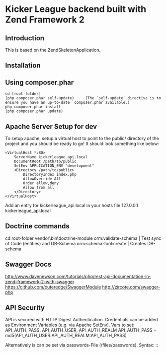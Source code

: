 Kicker League backend built with Zend Framework 2 
=======================

Introduction
------------
This is based on the ZendSkeletonApplication.

Installation
------------

Using composer.phar 
----------------------------

    cd [root-folder]
    (php composer.phar self-update)     (The `self-update` directive is to ensure you have an up-to-date `composer.phar`available.)
    php composer.phar install
    (php composer.phar update)

Apache Server Setup for dev
----------------

To setup apache, setup a virtual host to point to the public/ directory of the
project and you should be ready to go! It should look something like below:

    <VirtualHost *:80>
        ServerName kickerleague_api.local
        DocumentRoot /path/to/public
        SetEnv APPLICATION_ENV "development"
        <Directory /path/to/public>
            DirectoryIndex index.php
            AllowOverride All
            Order allow,deny
            Allow from all
        </Directory>
    </VirtualHost>

Add an entry for kickerleague_api.local in your hosts file
127.0.0.1   kickerleague_api.local

Doctrine commands
-------------------
cd root-folder
vendor\bin\doctrine-module  orm:validate-schema         | Test sync of Code (entities) and DB-Schema
                            orm:schema-tool:create      | Creates DB-schema

Swagger Docs
----------------
http://www.davenewson.com/tutorials/php/rest-api-documentation-in-zend-framework-2-with-swagger
https://github.com/outeredge/SwaggerModule
http://zircote.com/swagger-php

API Security 
----------------------------
API is secured with HTTP Digest Authentication. 
Credentials can be added as Environment Variables (e.g. via Apache SetEnv). 
Vars to set: API_AUTH_PASS, API_AUTH_USER, API_AUTH_REALM
API_AUTH_PASS = md5(API_AUTH_USER:API_AUTH_REALM:API_AUTH_PASS)

Alternatively is can be set via passwords-File (/files/passwords).
Syntax: <username>:<realm>:<password>
